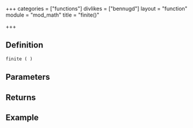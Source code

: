 +++
categories = ["functions"]
divlikes = ["bennugd"]
layout = "function"
module = "mod_math"
title = "finite()"

+++

## Definition

    finite ( )

## Parameters

## Returns

## Example
